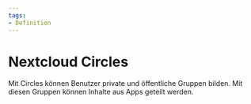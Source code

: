 ```yaml
---
tags:
- Definition
---
```

# Nextcloud Circles

Mit Circles können Benutzer private und öffentliche Gruppen bilden. Mit diesen Gruppen können Inhalte aus Apps geteilt werden.

